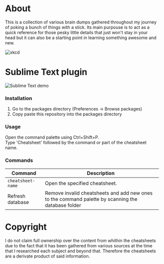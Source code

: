 # About

This is a collection of various brain dumps gathered throughout my journey of poking a bunch of things with a stick. Its main purpouse is to act as a quick reference for those pesky little details that just won't stay in your head but it can also be a starting point in learning something awesome and new.

![xkcd](https://cloud.githubusercontent.com/assets/5860071/10386656/bd32dbc2-6e62-11e5-8658-2b0f268f0c8a.png)


# Sublime Text plugin

![Sublime Text demo](https://cloud.githubusercontent.com/assets/5860071/9787794/3904d4b8-57ce-11e5-96da-b0c34b2ce8a1.gif)


### Installation

1. Go to the packages directory (Preferences -> Browse packages)
2. Copy paste this repository into the packages directory


### Usage

Open the command palette using Ctrl+Shift+P.  
Type 'Cheatsheet' followed by the command or part of the cheatsheet name.


### Commands

| Command | Description
| --- | ---
| `cheatsheet-name` | Open the specified cheatsheet.
| Refresh database | Remove invalid cheatsheets and add new ones to the command palette by scanning the database folder


# Copyright

I do not claim full ownership over the content from whithin the cheatsheets due to the fact that it has been gathered from various sources at the time that I researched each subject and beyond that. Therefore the cheatsheets are a derivate product of said information.
